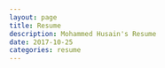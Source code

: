 ```yaml
---
layout: page
title: Resume
description: Mohammed Husain's Resume
date: 2017-10-25
categories: resume
---
```


<object src="https://drive.google.com/file/d/0B0Rluu61TVZlQk12UTVnNndlRDg/preview"  width="100%" height="100%"></object>
